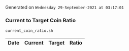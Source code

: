 Generated on `Wednesday 29-September-2021 at 03:17:01`

### Current to Target Coin Ratio
`current_coin_ratio.sh`

Date|Current|Target|Ratio
---|---|---|---
